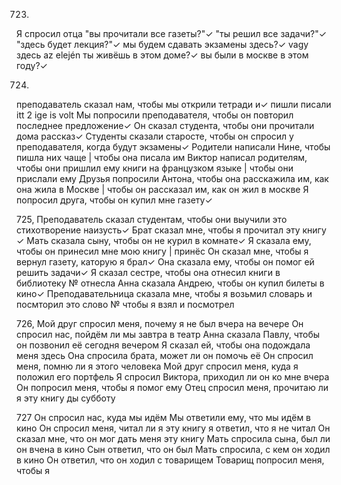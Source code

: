 723.
Я спросил отца "вы прочитали все газеты?"✓
"ты решил все задачи?"✓
"здесь будет лекция?"✓
мы будем сдавать экзамены здесь?✓ vagy здесь az elején
ты живёшь в этом доме?✓
вы были в москве в этом году?✓

724.
преподаватель сказал нам, чтобы мы открили тетради и✓ пишли писали itt 2 ige is volt
Мы попросили преподавателя, чтобы он повторил последнее предложение✓
Он сказал студента, чтобы они прочитали дома рассказ✓
Студенты сказали старосте, чтобы он спросил у преподавателя, когда будут экзамены✓
Родители написали Нине, чтобы пишла них чаще | чтобы она писала им
Виктор написал родителям, чтобы они пришлил ему книги на французком языке  | чтобы они прислали ему
Друзья попросили Антона, чтобы она расскажила им, как она жила в Москве | чтобы он рассказал им, как он жил в москве
Я попросил друга, чтобы он купил мне газету✓

725,
Преподаватель сказал студентам, чтобы они выучили это стихотворение наизусть✓
Брат сказал мне, чтобы я прочитал эту книгу ✓
Мать сказала сыну, чтобы он не курил в комнате✓
Я сказала ему, чтобы он принесил мне мою книгу | принёс
Он сказал мне, чтобы я вернул газету, каторую я брал✓
Она сказала ему, чтобы он помог ей решить задачи✓
Я сказал сестре, чтобы она отнесил книги в библиотеку № отнесла
Анна сказала Андрею, чтобы он купил билеты в кино✓
Преподавательница сказала мне, чтобы я возьмил словарь и посмторил это слово № чтобы я взял и посмотрел

726,
Мой друг спросил меня, почему я не был вчера на вечере 
Он спросил нас, пойдём ли мы завтра в театр
Анна сказала Павлу, чтобы он позвонил её сегодня вечером
Я сказал ей, чтобы она подождала меня здесь
Она спросила брата, может ли он помочь её
Он спросил меня, помню ли я этого человека
Мой друг спросил меня, куда я положил его портфель
Я спросил Виктора, приходил ли он ко мне вчера
Он попросил меня, чтобы я помог ему
Отец спросил меня, прочитаю ли я эту книгу ды субботу

727
Он спросил нас, куда мы идём
Мы ответили ему, что мы идём в кино
Он спросил меня, читал ли я эту книгу
я ответил, что я не читал
Он сказал мне, что он мог дать меня эту книгу
Мать спросила сына, был ли он вчена в кино
Сын ответил, что он был
Мать спросила, с кем он ходил в кино
Он ответил, что он ходил с товарищем
Товарищ попросил меня, чтобы я 